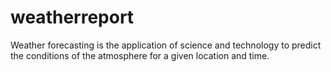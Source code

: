 # weatherreport
Weather forecasting is the application of science and technology to predict the conditions of the atmosphere for a given location and time.
